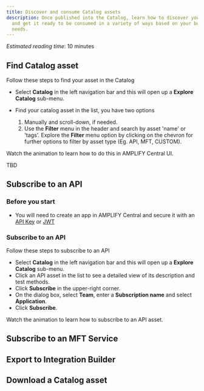 ```yaml
---
title: Discover and consume Catalog assets
description: Once published into the Catalog, learn how to discover your asset
  and get it ready to be consumed in a variety of ways based on your business
  needs.
---
```

*Estimated reading time*: 10 minutes

## Find Catalog asset

Follow these steps to find your asset in the Catalog

* Select **Catalog** in the left navigation bar and this will open up a **Explore Catalog** sub-menu.
* Find your catalog asset in the list, you have two options

  1. Manually and scroll-down, if needed.
  2. Use the **Filter** menu in the header and search by asset 'name' or 'tags'. Explore the **Filter** menu option by clicking on the chevron for further options to filter by asset type (Eg. API, MFT, CUSTOM). 

Watch the animation to learn how to do this in AMPLIFY Central UI.

TBD

## Subscribe to an API



### Before you start

* You will need to create an app in AMPLIFY Central and secure it with an [API Key](https://docs.axway.com/bundle/axway-open-docs/page/docs/central/quickstart/index.html) or [JWT](https://docs.axway.com/bundle/axway-open-docs/page/docs/central/secure_api_jwt/index.html)



### Subscribe to an API

Follow these steps to subscribe to an API

* Select **Catalog** in the left navigation bar and this will open up a **Explore Catalog** sub-menu.
* Click an API asset in the list to see a detailed view of its description and test methods.
* Click **Subscribe** in the upper-right corner.
* On the dialog box, select **Team**, enter a **Subscription name** and select **Application**.
* Click **Subscribe**.

Watch the animation to learn how to subscribe to an API asset.

## Subscribe to an MFT Service

## Export to Integration Builder

## Download a Catalog asset